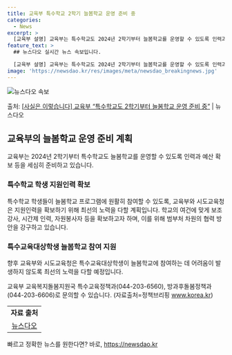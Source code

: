 ```yaml
---
title: 교육부 특수학교 2학기 늘봄학교 운영 준비 중
categories:
  - News
excerpt: >
  [교육부 설명] 교육부는 특수학교도 2024년 2학기부터 늘봄학교를 운영할 수 있도록 인력과 예산 확보 등을…
feature_text: >
  ## 뉴스다오 실시간 뉴스 속보입니다.

  [교육부 설명] 교육부는 특수학교도 2024년 2학기부터 늘봄학교를 운영할 수 있도록 인력과 예산 확보 등을…
image: 'https://newsdao.kr/res/images/meta/newsdao_breakingnews.jpg'
---
```


![뉴스다오 속보](https://newsdao.kr/res/images/meta/newsdao_breakingnews.jpg)

<p>출처: <a href="https://newsdao.kr/3542" rel="dofollow">[사실은 이렇습니다] 교육부 “특수학교도 2학기부터 늘봄학교 운영 준비 중”</a> | 뉴스다오</p>

<h2 data-ke-size="size26">교육부의 늘봄학교 운영 준비 계획</h2>
교육부는 2024년 2학기부터 특수학교도 늘봄학교를 운영할 수 있도록 인력과 예산 확보 등을 세심히 준비하고 있습니다.

<h3>특수학교 학생 지원인력 확보</h3>
특수학교 학생들이 늘봄학교 프로그램에 원활히 참여할 수 있도록, 교육부와 시도교육청은 지원인력을 확보하기 위해 최선의 노력을 다할 계획입니다. 학교의 여건에 맞게 보조강사, 시간제 인력, 자원봉사자 등을 확보하고자 하며, 이를 위해 범부처 차원의 협력 방안을 강구하고 있습니다.

<h3>특수교육대상학생 늘봄학교 참여 지원</h3>
향후 교육부와 시도교육청은 특수교육대상학생이 늘봄학교에 참여하는 데 어려움이 발생하지 않도록 최선의 노력을 다할 예정입니다.

교육부 교육복지돌봄지원국 특수교육정책과(044-203-6560), 방과후돌봄정책과(044-203-6606)로 문의할 수 있습니다. (자료출처=정책브리핑 www.korea.kr)

<p data-ke-size="size16"></p>
<table>
	<tbody>
		<tr>
			<td style="text-align: center; height: 17px;"><b>자료 출처</b></td>
		</tr>
		<tr>
			<td style="text-align: center; height: 17px;"><a href="https://newsdao.kr/3542">뉴스다오</a></td>
		</tr>
	</tbody>
</table>
<p data-ke-size="size16"></p> 

빠르고 정확한 뉴스를 원한다면? 바로, <a href="https://newsdao.kr" rel="dofollow">https://newsdao.kr</a>


